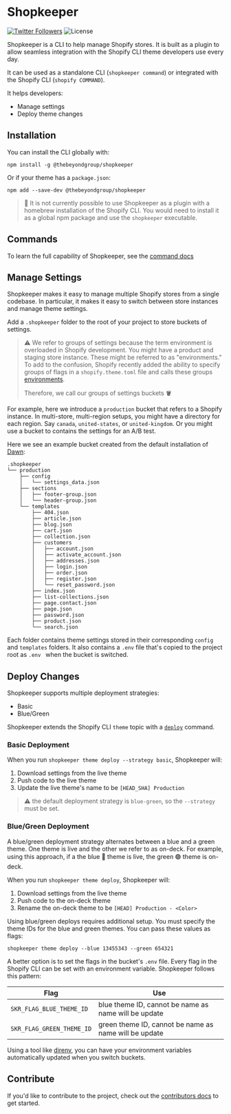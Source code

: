 # Shopkeeper
<a href="http://twitter.com/_thebeyondgroup"><img src="https://img.shields.io/twitter/follow/_thebeyondgroup?style=flat-square" alt="Twitter Followers"></a>
<img src="https://img.shields.io/badge/License-MIT-green.svg" alt="License">

Shopkeeper is a CLI to help manage Shopify stores. It is built as a plugin
to allow seamless integration with the Shopify CLI theme developers use every day.

It can be used as a standalone CLI (`shopkeeper command`) 
or integrated with the Shopify CLI (`shopify COMMAND`).

It helps developers:
* Manage settings
* Deploy theme changes


## Installation

You can install the CLI globally with:

```sh-session
npm install -g @thebeyondgroup/shopkeeper
```

Or if your theme has a `package.json`:

```sh-session
npm add --save-dev @thebeyondgroup/shopkeeper
```
> :rotating_light: It is not currently possible to use Shopkeeper 
> as a plugin with a homebrew installation of the Shopify CLI.
> You would need to install it as a global npm package and 
> use the `shopkeeper` executable.

## Commands

To learn the full capability of Shopkeeper, see the [command docs](docs/commands) 

## Manage Settings

Shopkeeper makes it easy to manage multiple Shopify stores from a single codebase.
In particular, it makes it easy to switch between store instances and manage theme settings.

Add a `.shopkeeper` folder to the root of your project to store buckets of settings.

> :warning: We refer to groups of settings because the term environment is overloaded in
> Shopify development. You might have a product and staging store instance. These might be
> referred to as "environments." To add to the confusion, Shopify recently added the ability to
> specify groups of flags in a `shopify.theme.toml` file and calls these groups 
> [environments](https://shopify.dev/docs/themes/tools/cli/environments).
>
> Therefore, we call our groups of settings buckets :bucket:

For example, here we introduce a `production` bucket that
refers to a Shopify instance. In multi-store,
multi-region setups, you might have a directory for each region. Say `canada`,
`united-states`, or `united-kingdom`. Or you might use a bucket to contains the settings for
an A/B test.

Here we see an example bucket created from the default 
installation of [Dawn](https://github.com/shopify/dawn):

```sh-session
.shopkeeper
└── production
    ├── config
    │   └── settings_data.json
    ├── sections
    │   ├── footer-group.json
    │   └── header-group.json
    └── templates
        ├── 404.json
        ├── article.json
        ├── blog.json
        ├── cart.json
        ├── collection.json
        ├── customers
        │   ├── account.json
        │   ├── activate_account.json
        │   ├── addresses.json
        │   ├── login.json
        │   ├── order.json
        │   ├── register.json
        │   └── reset_password.json
        ├── index.json
        ├── list-collections.json
        ├── page.contact.json
        ├── page.json
        ├── password.json
        ├── product.json
        └── search.json
```

Each folder contains theme settings stored in their corresponding `config` and
`templates` folders. It also contains a `.env` file that's copied to the project
root as `.env ` when the bucket is switched.

## Deploy Changes

Shopkeeper supports multiple deployment strategies:

* Basic
* Blue/Green

Shopkeeper extends the Shopify CLI `theme` topic with a 
[`deploy`](docs/commands/readme#shopkeeper-theme-deploy) command.

### Basic Deployment

When you run `shopkeeper theme deploy --strategy basic`, Shopkeeper will:
1. Download settings from the live theme
2. Push code to the live theme
3. Update the live theme's name to be `[HEAD_SHA] Production`

> :warning: the default deployment strategy is `blue-green`, so the `--strategy` must be set.

### Blue/Green Deployment

A blue/green deployment strategy alternates between a blue and a green theme.
One theme is live and the other we refer to as on-deck. For example, using this
approach, if a the blue :large_blue_circle: theme is live, the green :green_circle: theme is on-deck.

When you run `shopkeeper theme deploy`, Shopkeeper will:

1. Download settings from the live theme
2. Push code to the on-deck theme
3. Rename the on-deck theme to be `[HEAD] Production - <Color>`

Using blue/green deploys requires additional setup. You must specify the theme IDs for the blue
and green themes. You can pass these values as flags:

```sh-session
shopkeeper theme deploy --blue 13455343 --green 654321

```

A better option is to set the flags in the bucket's `.env` file. Every flag in the Shopify CLI can be set
with an environment variable. Shopkeeper follows this pattern:

| Flag                  | Use                                   |
| ---------------------- | ------------------------------------- |
| `SKR_FLAG_BLUE_THEME_ID`| blue theme ID, cannot be name as name will be update   |
| `SKR_FLAG_GREEN_THEME_ID`| green theme ID, cannot be name as name will be update   |

Using a tool like [direnv](https://direnv.net), you can have your environment variables automatically
updated when you switch buckets.

## Contribute
If you'd like to contribute to the project, check out the [contributors docs](docs/contribute.md) to get started.
